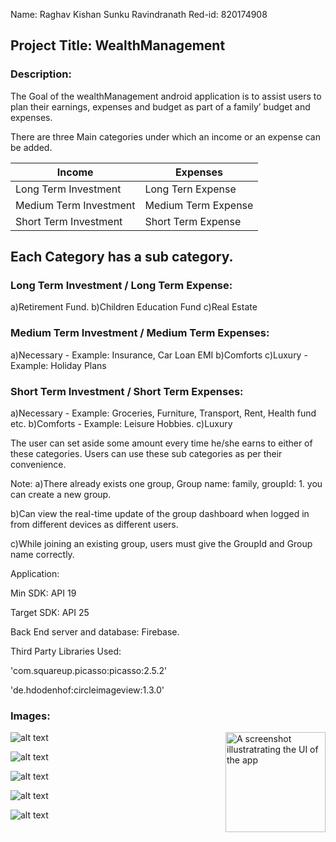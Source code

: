 Name: Raghav Kishan Sunku Ravindranath
Red-id: 820174908

Project Title: WealthManagement
--------------------------------

### Description: 

The Goal of the wealthManagement android application is to assist users to plan their earnings, expenses and budget as part of a family’ budget and expenses.

There are three Main categories under which an income or an expense can be added.

| Income | Expenses |
| ----------------------- | ----------------------- |
| Long Term Investment | Long Tern Expense |
| Medium Term Investment | Medium Term Expense |
| Short Term Investment | Short Term Expense |

## Each Category has a sub category.

### Long Term Investment / Long Term Expense:
a)Retirement Fund.
b)Children Education Fund
c)Real Estate

### Medium Term Investment / Medium Term Expenses:
a)Necessary - Example: Insurance, Car Loan EMI
b)Comforts
c)Luxury - Example: Holiday Plans

### Short Term Investment / Short Term Expenses:
a)Necessary - Example: Groceries, Furniture, Transport, Rent, Health fund etc.
b)Comforts - Example: Leisure Hobbies.
c)Luxury

The user can set aside some amount every time he/she earns to either of these categories.
Users can use these sub categories as per their convenience.

Note: 
a)There already exists one group, Group name: family, groupId: 1.
you can create a new group.

b)Can view the real-time update of the group dashboard when logged in from different 
devices as different users.

c)While joining an existing group, users must give the GroupId and Group name correctly.

Application:

Min SDK: API 19

Target SDK: API 25

Back End server and database: Firebase.

Third Party Libraries Used:

'com.squareup.picasso:picasso:2.5.2'

'de.hdodenhof:circleimageview:1.3.0'

### Images:
<img src="https://github.com/raghavkishan/WealthManagement/blob/master/wealth_mng_pic1.png" alt="A screenshot illustratrating the UI of the app" width="160" style="display: inline; float: right"/>

![alt text](https://github.com/raghavkishan/WealthManagement/blob/master/wealth_mng_pic1.png)

![alt text](https://github.com/raghavkishan/WealthManagement/blob/master/wealth_mng_pic2.png)

![alt text](https://github.com/raghavkishan/WealthManagement/blob/master/wealth_mng_pic3.png)

![alt text](https://github.com/raghavkishan/WealthManagement/blob/master/wealth_mng_pic4.png)

![alt text](https://github.com/raghavkishan/WealthManagement/blob/master/wealth_mng_pic5.png)
